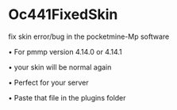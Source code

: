 # Oc441FixedSkin

fix skin error/bug in the pocketmine-Mp software

• For pmmp version 4.14.0 or 4.14.1

• your skin will be normal again

• Perfect for your server

• Paste that file in the plugins folder



